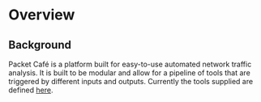 # Overview

## Background

Packet Café is a platform built for easy-to-use automated network traffic analysis. It is built to be modular and allow for a pipeline of tools that are triggered by different inputs and outputs. Currently the tools supplied are defined [here](https://github.com/CyberReboot/packet_cafe/blob/master/workers/workers.json).



